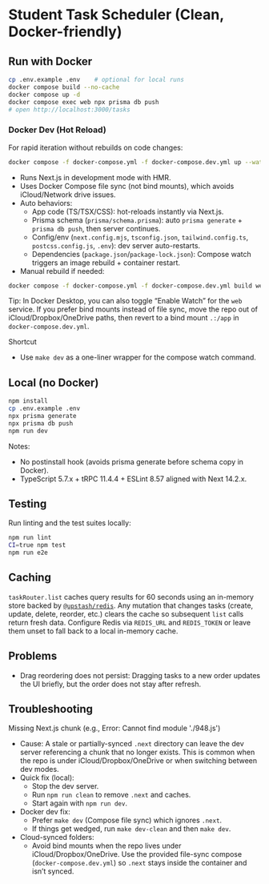 # Student Task Scheduler (Clean, Docker-friendly)

## Run with Docker
```bash
cp .env.example .env    # optional for local runs
docker compose build --no-cache
docker compose up -d
docker compose exec web npx prisma db push
# open http://localhost:3000/tasks
```

### Docker Dev (Hot Reload)
For rapid iteration without rebuilds on code changes:
```bash
docker compose -f docker-compose.yml -f docker-compose.dev.yml up --watch
```
- Runs Next.js in development mode with HMR.
- Uses Docker Compose file sync (not bind mounts), which avoids iCloud/Network drive issues.
- Auto behaviors:
  - App code (TS/TSX/CSS): hot-reloads instantly via Next.js.
  - Prisma schema (`prisma/schema.prisma`): auto `prisma generate` + `prisma db push`, then server continues.
  - Config/env (`next.config.mjs`, `tsconfig.json`, `tailwind.config.ts`, `postcss.config.js`, `.env`): dev server auto-restarts.
  - Dependencies (`package.json`/`package-lock.json`): Compose watch triggers an image rebuild + container restart.
- Manual rebuild if needed:
```bash
docker compose -f docker-compose.yml -f docker-compose.dev.yml build web
```

Tip: In Docker Desktop, you can also toggle “Enable Watch” for the `web` service. If you prefer bind mounts instead of file sync, move the repo out of iCloud/Dropbox/OneDrive paths, then revert to a bind mount `.:/app` in `docker-compose.dev.yml`.

Shortcut
- Use `make dev` as a one-liner wrapper for the compose watch command.

## Local (no Docker)
```bash
npm install
cp .env.example .env
npx prisma generate
npx prisma db push
npm run dev
```

Notes:
- No postinstall hook (avoids prisma generate before schema copy in Docker).
- TypeScript 5.7.x + tRPC 11.4.4 + ESLint 8.57 aligned with Next 14.2.x.

## Testing

Run linting and the test suites locally:

```bash
npm run lint
CI=true npm test
npm run e2e
```

## Caching

`taskRouter.list` caches query results for 60 seconds using an in-memory store backed by
[`@upstash/redis`](https://github.com/upstash/redis).
Any mutation that changes tasks (create, update, delete, reorder, etc.) clears the cache so
subsequent `list` calls return fresh data. Configure Redis via `REDIS_URL` and `REDIS_TOKEN` or
leave them unset to fall back to a local in-memory cache.

## Problems
- Drag reordering does not persist: Dragging tasks to a new order updates the UI briefly, but the order does not stay after refresh.

## Troubleshooting

Missing Next.js chunk (e.g., Error: Cannot find module './948.js')
- Cause: A stale or partially-synced `.next` directory can leave the dev server referencing a chunk that no longer exists. This is common when the repo is under iCloud/Dropbox/OneDrive or when switching between dev modes.
- Quick fix (local):
  - Stop the dev server.
  - Run `npm run clean` to remove `.next` and caches.
  - Start again with `npm run dev`.
- Docker dev fix:
  - Prefer `make dev` (Compose file sync) which ignores `.next`.
  - If things get wedged, run `make dev-clean` and then `make dev`.
- Cloud-synced folders:
  - Avoid bind mounts when the repo lives under iCloud/Dropbox/OneDrive. Use the provided file-sync compose (`docker-compose.dev.yml`) so `.next` stays inside the container and isn’t synced.
